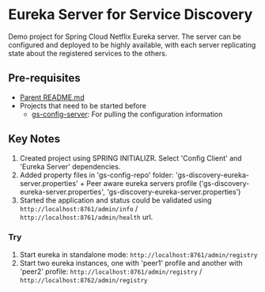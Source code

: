 # Eureka Server for Service Discovery

Demo project for Spring Cloud Netflix Eureka server. The server can be configured and deployed to be highly available, with each server replicating state about the registered services to the others.

## Pre-requisites

* [Parent README.md](../README.md)
* Projects that need to be started before
	- [gs-config-server](../gs-config-server/README.md): For pulling the configuration information

## Key Notes

1. Created project using SPRING INITIALIZR. Select 'Config Client' and 'Eureka Server' dependencies.
2. Added property files in 'gs-config-repo' folder: 'gs-discovery-eureka-server.properties' + Peer aware eureka servers profile ('gs-discovery-eureka-server.properties', 'gs-discovery-eureka-server.properties')
3. Started the application and status could be validated using `http://localhost:8761/admin/info` / `http://localhost:8761/admin/health` url.

### Try

1. Start eureka in standalone mode: `http://localhost:8761/admin/registry`
2. Start two eureka instances, one with 'peer1' profile and another with 'peer2' profile: `http://localhost:8761/admin/registry` / `http://localhost:8762/admin/registry`
